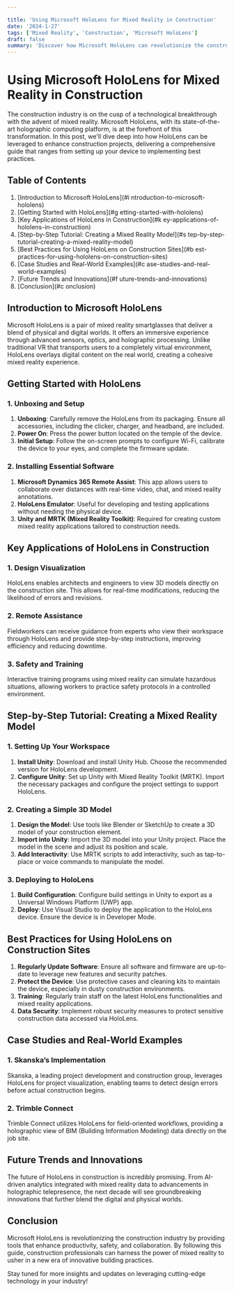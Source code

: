```yaml
---

title: 'Using Microsoft HoloLens for Mixed Reality in Construction'
date: '2024-1-27'
tags: ['Mixed Reality', 'Construction', 'Microsoft HoloLens']
draft: false
summary: 'Discover how Microsoft HoloLens can revolutionize the construction industry through mixed reality, from detailed tutorials to best practices.'
---
```


# Using Microsoft HoloLens for Mixed Reality in Construction

The construction industry is on the cusp of a technological breakthrough with the advent of mixed reality. Microsoft HoloLens, with its state-of-the-art holographic computing platform, is at the forefront of this transformation. In this post, we'll dive deep into how HoloLens can be leveraged to enhance construction projects, delivering a comprehensive guide that ranges from setting up your device to implementing best practices.

## Table of Contents

1. [Introduction to Microsoft HoloLens](#i ntroduction-to-microsoft-hololens)
2. [Getting Started with HoloLens](#g etting-started-with-hololens)
3. [Key Applications of HoloLens in Construction](#k ey-applications-of-hololens-in-construction)
4. [Step-by-Step Tutorial: Creating a Mixed Reality Model](#s tep-by-step-tutorial-creating-a-mixed-reality-model)
5. [Best Practices for Using HoloLens on Construction Sites](#b est-practices-for-using-hololens-on-construction-sites)
6. [Case Studies and Real-World Examples](#c ase-studies-and-real-world-examples)
7. [Future Trends and Innovations](#f uture-trends-and-innovations)
8. [Conclusion](#c onclusion)

## Introduction to Microsoft HoloLens

Microsoft HoloLens is a pair of mixed reality smartglasses that deliver a blend of physical and digital worlds. It offers an immersive experience through advanced sensors, optics, and holographic processing. Unlike traditional VR that transports users to a completely virtual environment, HoloLens overlays digital content on the real world, creating a cohesive mixed reality experience.

## Getting Started with HoloLens

### 1. Unboxing and Setup

1. **Unboxing**: Carefully remove the HoloLens from its packaging. Ensure all accessories, including the clicker, charger, and headband, are included.
2. **Power On**: Press the power button located on the temple of the device.
3. **Initial Setup**: Follow the on-screen prompts to configure Wi-Fi, calibrate the device to your eyes, and complete the firmware update.

### 2. Installing Essential Software

1. **Microsoft Dynamics 365 Remote Assist**: This app allows users to collaborate over distances with real-time video, chat, and mixed reality annotations.
2. **HoloLens Emulator**: Useful for developing and testing applications without needing the physical device.
3. **Unity and MRTK (Mixed Reality Toolkit)**: Required for creating custom mixed reality applications tailored to construction needs.

## Key Applications of HoloLens in Construction

### 1. Design Visualization

HoloLens enables architects and engineers to view 3D models directly on the construction site. This allows for real-time modifications, reducing the likelihood of errors and revisions.

### 2. Remote Assistance

Fieldworkers can receive guidance from experts who view their workspace through HoloLens and provide step-by-step instructions, improving efficiency and reducing downtime.

### 3. Safety and Training

Interactive training programs using mixed reality can simulate hazardous situations, allowing workers to practice safety protocols in a controlled environment.

## Step-by-Step Tutorial: Creating a Mixed Reality Model

### 1. Setting Up Your Workspace

1. **Install Unity**: Download and install Unity Hub. Choose the recommended version for HoloLens development.
2. **Configure Unity**: Set up Unity with Mixed Reality Toolkit (MRTK). Import the necessary packages and configure the project settings to support HoloLens.

### 2. Creating a Simple 3D Model

1. **Design the Model**: Use tools like Blender or SketchUp to create a 3D model of your construction element.
2. **Import into Unity**: Import the 3D model into your Unity project. Place the model in the scene and adjust its position and scale.
3. **Add Interactivity**: Use MRTK scripts to add interactivity, such as tap-to-place or voice commands to manipulate the model.

### 3. Deploying to HoloLens

1. **Build Configuration**: Configure build settings in Unity to export as a Universal Windows Platform (UWP) app.
2. **Deploy**: Use Visual Studio to deploy the application to the HoloLens device. Ensure the device is in Developer Mode.

## Best Practices for Using HoloLens on Construction Sites

1. **Regularly Update Software**: Ensure all software and firmware are up-to-date to leverage new features and security patches.
2. **Protect the Device**: Use protective cases and cleaning kits to maintain the device, especially in dusty construction environments.
3. **Training**: Regularly train staff on the latest HoloLens functionalities and mixed reality applications.
4. **Data Security**: Implement robust security measures to protect sensitive construction data accessed via HoloLens.

## Case Studies and Real-World Examples

### 1. Skanska’s Implementation

Skanska, a leading project development and construction group, leverages HoloLens for project visualization, enabling teams to detect design errors before actual construction begins.

### 2. Trimble Connect

Trimble Connect utilizes HoloLens for field-oriented workflows, providing a holographic view of BIM (Building Information Modeling) data directly on the job site.

## Future Trends and Innovations

The future of HoloLens in construction is incredibly promising. From AI-driven analytics integrated with mixed reality data to advancements in holographic telepresence, the next decade will see groundbreaking innovations that further blend the digital and physical worlds.

## Conclusion

Microsoft HoloLens is revolutionizing the construction industry by providing tools that enhance productivity, safety, and collaboration. By following this guide, construction professionals can harness the power of mixed reality to usher in a new era of innovative building practices.

Stay tuned for more insights and updates on leveraging cutting-edge technology in your industry!